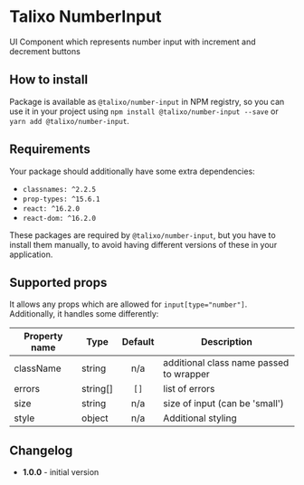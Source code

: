 # Talixo NumberInput

UI Component which represents number input with increment and decrement buttons

## How to install

Package is available as `@talixo/number-input` in NPM registry, so you can use it in your project
using `npm install @talixo/number-input --save` or `yarn add @talixo/number-input`.

## Requirements

Your package should additionally have some extra dependencies:

- `classnames: ^2.2.5`
- `prop-types: ^15.6.1`
- `react: ^16.2.0`
- `react-dom: ^16.2.0`

These packages are required by `@talixo/number-input`, but you have to install them manually,
to avoid having different versions of these in your application.

## Supported props

It allows any props which are allowed for `input[type="number"]`. Additionally, it handles some differently:

Property name | Type      | Default | Description                    
--------------|-----------|:-------:|--------------------------------
className     | string    | n/a     | additional class name passed to wrapper
errors        | string[]  | `[]`    | list of errors
size          | string    | n/a     | size of input (can be 'small')
style         | object    | n/a     | Additional styling

## Changelog

- **1.0.0** - initial version
